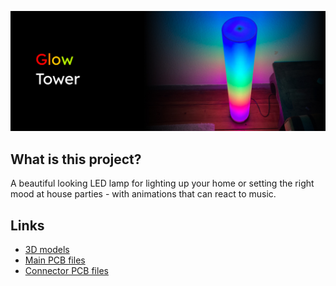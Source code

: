 ![GlowTower](readme/header.jpg)

## What is this project?

A beautiful looking LED lamp for lighting up your home or setting the right mood at house parties - with animations that can react to music.

## Links

- [3D models](https://grabcad.com/library/glowtower-1)
- [Main PCB files](https://github.com/glowingkitty/GlowTower/tree/main/GlowTowerPCB)
- [Connector PCB files](https://github.com/glowingkitty/GlowTower/tree/main/GlowTower_LED_connector_PCB)